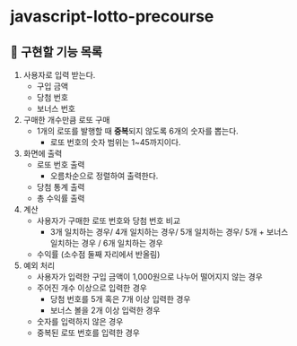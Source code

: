 # javascript-lotto-precourse

## 📄 구현할 기능 목록 
1. 사용자로 입력 받는다.
    - 구입 금액
    - 당첨 번호
    - 보너스 번호
2. 구매한 개수만큼 로또 구매
    - 1개의 로또를 발행할 때 **중복**되지 않도록 6개의 숫자를 뽑는다.
        - 로또 번호의 숫자 범위는 1~45까지이다.
3. 화면에 출력
    - 로또 번호 출력
        - 오름차순으로 정렬하여 출력한다.
    - 당첨 통계 출력
    - 총 수익률 출력
4. 계산
    - 사용자가 구매한 로또 번호와 당첨 번호 비교
        - 3개 일치하는 경우/ 4개 일치하는 경우/ 5개 일치하는 경우/ 5개 + 보너스 일치하는 경우 / 6개 일치하는 경우
    - 수익률 (소수점 둘째 자리에서 반올림)
5. 예외 처리
    - 사용자가 입력한 구입 금액이 1,000원으로 나누어 떨어지지 않는 경우
    - 주어진 개수 이상으로 입력한 경우
        - 당첨 번호를 5개 혹은 7개 이상 입력한 경우
        - 보너스 볼을 2개 이상 입력한 경우
    - 숫자를 입력하지 않은 경우
    - 중복된 로또 번호를 입력한 경우
